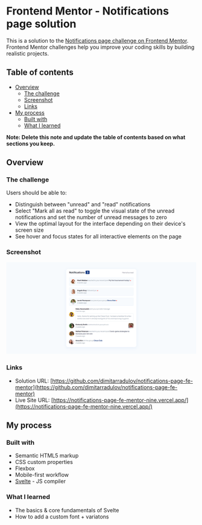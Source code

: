 # Frontend Mentor - Notifications page solution

This is a solution to the [Notifications page challenge on Frontend Mentor](https://www.frontendmentor.io/challenges/notifications-page-DqK5QAmKbC). Frontend Mentor challenges help you improve your coding skills by building realistic projects.

## Table of contents

- [Overview](#overview)
  - [The challenge](#the-challenge)
  - [Screenshot](#screenshot)
  - [Links](#links)
- [My process](#my-process)
  - [Built with](#built-with)
  - [What I learned](#what-i-learned)

**Note: Delete this note and update the table of contents based on what sections you keep.**

## Overview

### The challenge

Users should be able to:

- Distinguish between "unread" and "read" notifications
- Select "Mark all as read" to toggle the visual state of the unread notifications and set the number of unread messages to zero
- View the optimal layout for the interface depending on their device's screen size
- See hover and focus states for all interactive elements on the page

### Screenshot

![](./public/images/screenshot.png)

### Links

- Solution URL: [https://github.com/dimitarradulov/notifications-page-fe-mentor](https://github.com/dimitarradulov/notifications-page-fe-mentor)
- Live Site URL: [https://notifications-page-fe-mentor-nine.vercel.app/](https://notifications-page-fe-mentor-nine.vercel.app/)

## My process

### Built with

- Semantic HTML5 markup
- CSS custom properties
- Flexbox
- Mobile-first workflow
- [Svelte](https://svelte.dev/) - JS compiler

### What I learned

- The basics & core fundamentals of Svelte
- How to add a custom font + variatons
